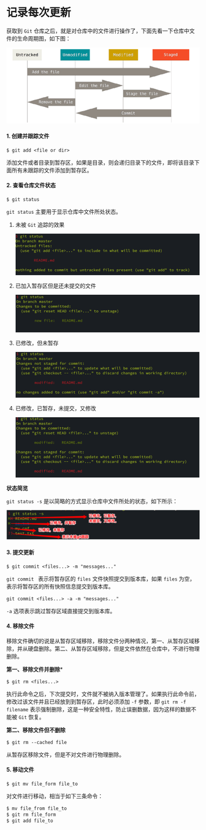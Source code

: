 # 记录每次更新

获取到 `Git` 仓库之后，就是对仓库中的文件进行操作了，下面先看一下仓库中文件的生命周期图，如下图：

![GitStatus](../images/git_status.png)

#### 1. 创建并跟踪文件

```shell
$ git add <file or dir> 
```

添加文件或者目录到暂存区，如果是目录，则会递归目录下的文件，即将该目录下面所有未跟踪的文件添加到暂存区。

#### 2. 查看仓库文件状态

```shell
$ git status
```

`git status` 主要用于显示仓库中文件所处状态。

1. 未被 `Git` 追踪的效果

   ![untracked](../images/untracked.png)

2. 已加入暂存区但是还未提交的文件

   ![uncommited](../images/uncommited.png)

3. 已修改，但未暂存

   ![unstashed](../images/unstashed.png)

4. 已修改，已暂存，未提交，又修改

   ![many_updates](../images/many_updates.png)



**状态简览**

`git status -s` 是以简略的方式显示仓库中文件所处的状态，如下所示：

![status_s](../images/git_status_s.png)



#### 3. 提交更新

```shell
$ git commit <files...> -m "messages..."
```

`git commit ` 表示将暂存区的 `files` 文件快照提交到版本库，如果 `files` 为空，表示将暂存区的所有快照信息提交到版本库。

```shell
git commit <files...> -a -m "messages..."
```

`-a` 选项表示跳过暂存区域直接提交到版本库。

#### 4. 移除文件

移除文件确切的说是从暂存区域移除，移除文件分两种情况，第一、从暂存区域移除，并从硬盘删除。第二、从暂存区域移除，但是文件依然在仓库中，不进行物理删除。

**第一、移除文件并删除***

```shell
$ git rm <files...>
```

执行此命令之后，下次提交时，文件就不被纳入版本管理了。如果执行此命令前，修改过该文件并且已经放到到暂存区，此时必须添加 `-f` 参数，即 `git rm -f filename` 表示强制删除，这是一种安全特性，防止误删数据，因为这样的数据不能被 `Git` 恢复。

**第二、移除文件但不删除**

```shell
$ git rm --cached file
```

从暂存区移除文件，但是不对文件进行物理删除。

#### 5. 移动文件

```shell
$ git mv file_form file_to
```

对文件进行移动，相当于如下三条命令：

```shell
$ mv file_from file_to
$ git rm file_form
$ git add file_to
```

